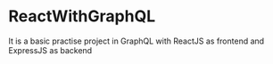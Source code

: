 # ReactWithGraphQL
It is a basic practise project in GraphQL with ReactJS as frontend and ExpressJS as backend
